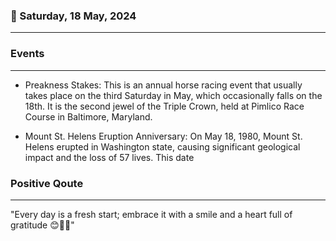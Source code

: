 ### 📅 Saturday, 18 May, 2024
------
### Events
------
- Preakness Stakes: This is an annual horse racing event that usually takes place on the third Saturday in May, which occasionally falls on the 18th. It is the second jewel of the Triple Crown, held at Pimlico Race Course in Baltimore, Maryland.
  
- Mount St. Helens Eruption Anniversary: On May 18, 1980, Mount St. Helens erupted in Washington state, causing significant geological impact and the loss of 57 lives. This date
### Positive Qoute
------
"Every day is a fresh start; embrace it with a smile and a heart full of gratitude 😊🌟🌱"
